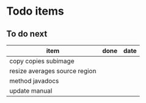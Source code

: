# Todo items

## To do next
| item |done|date|
|------|----|----|
|copy copies subimage||
|resize averages source region||
|method javadocs||
|update manual||
